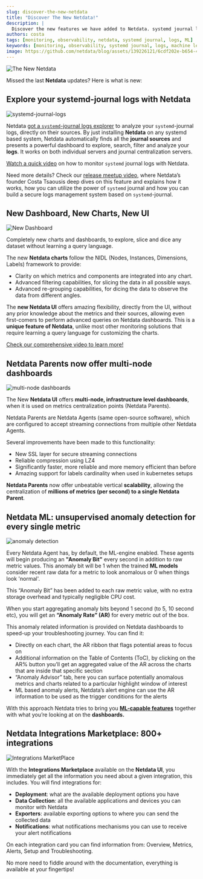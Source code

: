```yaml
---
slug: discover-the-new-netdata
title: "Discover The New Netdata!"
description: |
  Discover the new features we have added to Netdata. systemd journal logs, machine learning features and so much more
authors: costa
tags: [monitoring, observability, netdata, systemd journal, logs, ML]
keywords: [monitoring, observability, systemd journal, logs, machine learning, netdata agent]
image: https://github.com/netdata/blog/assets/139226121/6cdf202e-b654-42e8-889c-d401fbeae3fa
---
```

![The New Netdata](https://github.com/netdata/blog/assets/139226121/6cdf202e-b654-42e8-889c-d401fbeae3fa)

Missed the last **Netdata** updates? Here is what is new:

## Explore your systemd-journal logs with Netdata

![systemd-journal-logs](https://github.com/netdata/blog/assets/139226121/7d2779c9-0efb-4491-8fe3-aedce1dc72fb)

Netdata [got a `systemd`-journal logs explorer](https://learn.netdata.cloud/docs/logs/systemd-journal/?utm_source=IL&utm_medium=internallinking&utm_campaign=new_netada) to analyze your `systemd`-journal logs, directly on their sources. By just installing **Netdata** on any systemd based system, Netdata automatically finds all the **journal sources** and presents a powerful dashboard to explore, search, filter and analyze your **logs**. It works on both individual servers and journal centralization servers.

[Watch a quick video](https://www.youtube.com/watch?v=-PLUjVXwC4Q) on how to monitor `systemd` journal logs with Netdata.

Need more details? Check our [release meetup video](https://www.youtube.com/watch?v=YRTDQ1CsE3Y&t=9s), where Netdata’s founder Costa Tsaousis deep dives on this feature and explains how it works, how you can utilize the power of `systemd` journal and how you can build a secure logs management system based on `systemd`-journal.

## New Dashboard, New Charts, New UI

![New Dashboard](https://github.com/netdata/blog/assets/139226121/885611a7-6d94-4425-8267-c337e63d6211)

Completely new charts and dashboards, to explore, slice and dice any dataset without learning a query language.

The new **Netdata charts** follow the NIDL (Nodes, Instances, Dimensions, Labels) framework to provide:

- Clarity on which metrics and components are integrated into any chart.
- Advanced filtering capabilities, for slicing the data in all possible ways.
- Advanced re-grouping capabilities, for dicing the data to observe the data from different angles.

The **new Netdata UI** offers amazing flexibility, directly from the UI, without any prior knowledge about the metrics and their sources, allowing even first-comers to perform advanced queries on Netdata dashboards. This is a **unique feature of Netdata**, unlike most other monitoring solutions that require learning a query language for customizing the charts.

[Check our comprehensive video to learn more!](https://www.youtube.com/watch?v=T5N_03NV9Ac&t=14s)

## Netdata Parents now offer multi-node dashboards

![multi-node dashboards](https://github.com/netdata/blog/assets/139226121/dccc1a10-a9b9-42b9-8450-91f2452c9de7)

The New **Netdata UI** offers **multi-node, infrastructure level dashboards**, when it is used on metrics centralization points (Netdata Parents).

Netdata Parents are Netdata Agents (same open-source software), which are configured to accept streaming connections from multiple other Netdata Agents.

Several improvements have been made to this functionality:

- New SSL layer for secure streaming connections
- Reliable compression using LZ4
- Significantly faster, more reliable and more memory efficient than before
- Amazing support for labels cardinality when used in kubernetes setups

**Netdata Parents** now offer unbeatable vertical **scalability**, allowing the centralization of **millions of metrics (per second) to a single Netdata Parent**.

## Netdata ML: unsupervised anomaly detection for every single metric

![anomaly detection](https://github.com/netdata/blog/assets/139226121/03d5f903-8508-4027-bad7-af8c919a0a2b)

Every Netdata Agent has, by default, the ML-engine enabled. These agents will begin producing an **"Anomaly Bit"** every second in addition to raw metric values. This anomaly bit will be 1 when the trained **ML models** consider recent raw data for a metric to look anomalous or 0 when things look 'normal'. 

This “Anomaly Bit” has been added to each raw metric value, with no extra storage overhead and typically negligible CPU cost.

When you start aggregating anomaly bits beyond 1 second (to 5, 10 second etc), you will get  an **“Anomaly Rate” (AR)** for every metric out of the box.

This anomaly related information is provided on Netdata dashboards to speed-up your troubleshooting journey. You can find it:
- Directly on each chart, the AR ribbon that flags potential areas to focus on
- Additional information on the Table of Contents (ToC), by clicking on the AR% button you’ll get an aggregated value of the AR across the charts that are inside that specific section
- “Anomaly Advisor” tab, here you can surface potentially anomalous metrics and charts related to a particular highlight window of interest 
- ML based anomaly alerts, Netdata’s alert engine can use the AR information to be used as the trigger conditions for the alerts

With this approach Netdata tries to bring you **[ML-capable features](https://blog.netdata.cloud/our-first-ml-based-anomaly-alert/)** together with what you’re looking at on the **dashboards.**

## Netdata Integrations Marketplace: 800+ integrations

![Integrations MarketPlace](https://github-production-user-asset-6210df.s3.amazonaws.com/139226121/278617020-c4d534d7-779b-47ca-b8d8-e10f7ee4fb90.png)

With the **Integrations Marketplace** available on the **Netdata UI**, you immediately get all the information you need about a given integration, this includes. You will find integrations for:

- **Deployment**: what are the available deployment options you have
- **Data Collection**: all the available applications and devices you can monitor with Netdata
- **Exporters**: available exporting options to where you can send the collected data
- **Notifications**: what notifications mechanisms you can use to receive your alert notifications

On each integration card you can find information from: Overview, Metrics, Alerts, Setup and Troubleshooting.

No more need to fiddle around with the documentation, everything is available at your fingertips!
